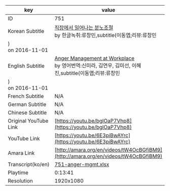 |  key  |  value  |
|-------|---------|
| ID            | 751 |
| Korean Subtitle | [직장에서 일어나는 분노조절](https://github.com/jungtosociety/dharma-qna/raw/master/sub/751/ko-751-anger-mgmt.sbv)<br>by 한글녹취:류창민,subtitle(이동엽;리뷰:류창민
)<br>on 2016-11-01<br>|
| English Subtitle | [Anger Management at Workplace](https://github.com/jungtosociety/dharma-qna/raw/master/sub/751/en-751-anger-mgmt.sbv)<br>by 영어번역:신미라, 김연우, 김미선, 이혜진,subtitle(이동엽;리뷰:류창민
)<br>on 2016-11-01<br>|
| French Subtitle | N/A |
| German Subtitle | N/A |
| Chinese Subtitle | N/A |
| Original YouTube Link  | [https://youtu.be/bglOaP7Vhp8](https://youtu.be/bglOaP7Vhp8) |
| YouTube Link  | [https://youtu.be/6E3piBwAYrc](https://youtu.be/6E3piBwAYrc) |
| Amara Link    | [http://amara.org/en/videos/tW4OcBGfiBM9](http://amara.org/en/videos/tW4OcBGfiBM9) |
| Transcript(ko/en) | [751-anger-mgmt.xlsx](https://github.com/jungtosociety/dharma-qna/raw/master/sub/751/751-anger-mgmt.xlsx) |
| Playtime | 0:13:41 |
| Resolution | 1920x1080|
